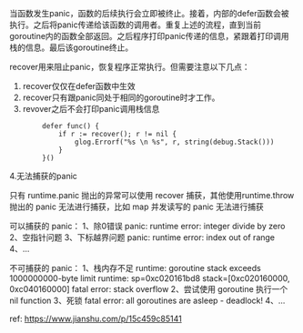 当函数发生panic，函数的后续执行会立即被终止。接着，内部的defer函数会被执行。之后将panic传递给该函数的调用者。重复上述的流程，直到当前goroutine内的函数全部返回。之后程序打印panic传递的信息，紧跟着打印调用栈的信息。最后该goroutine终止。

recover用来阻止panic，恢复程序正常执行。但需要注意以下几点：
1. recover仅仅在defer函数中生效
2. recover只有跟panic同处于相同的goroutine时才工作。
3. revover之后不会打印panic调用栈信息


```
        defer func() {
            if r := recover(); r != nil {
                glog.Errorf("%s \n %s", r, string(debug.Stack()))
            }
        }()
```

4.无法捕获的panic

只有 runtime.panic 抛出的异常可以使用 recover 捕获，其他使用runtime.throw 抛出的 panic 无法进行捕获，比如 map 并发读写的 panic 无法进行捕获

可以捕获的 panic：
1、除0错误
	panic: runtime error: integer divide by zero
2、空指针问题
3、下标越界问题
	panic: runtime error: index out of range
4、...

不可捕获的 panic：
1、栈内存不足
	runtime: goroutine stack exceeds 1000000000-byte limit
	runtime: sp=0xc020161bd8 stack=[0xc020160000, 0xc040160000]
	fatal error: stack overflow
2、尝试使用 goroutine 执行一个 nil function
3、死锁
	fatal error: all goroutines are asleep - deadlock!
4、...


ref: https://www.jianshu.com/p/15c459c85141

